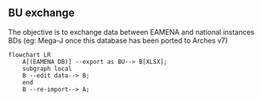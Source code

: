 
## BU exchange

The objective is to exchange data between EAMENA and national instances BDs (eg: Mega-J once this database has been ported to Arches v7)

```mermaid
flowchart LR
    A[(EAMENA DB)] --export as BU--> B[XLSX];
    subgraph local
    B --edit data--> B;
    end
    B --re-import--> A;
```